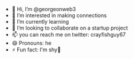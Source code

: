- 👋 Hi, I’m @georgeonweb3
- 👀 I’m interested in making connections
- 🌱 I’m currently learning 
- 💞️ I’m looking to collaborate on a startup project
- 📫 you can reach me on twitter: crayfishguy67
- 😄 Pronouns: he
- ⚡ Fun fact: I'm shy🤭

<!---
georgeonweb3/georgeonweb3 is a ✨ special ✨ repository because its `README.md` (this file) appears on your GitHub profile.
You can click the Preview link to take a look at your changes.
--->

